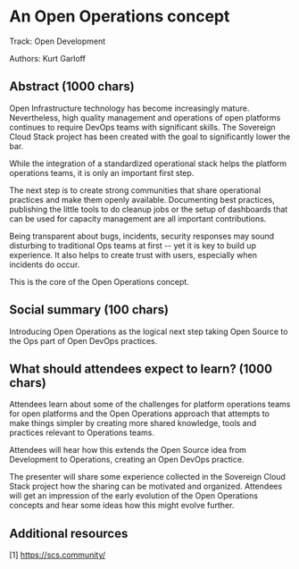 # An Open Operations concept

Track: Open Development

Authors: Kurt Garloff

## Abstract (1000 chars)

Open Infrastructure technology has become increasingly mature. Nevertheless,
high quality management and operations of open platforms continues to require
DevOps teams with significant skills. The Sovereign Cloud Stack project has
been created with the goal to significantly lower the bar.

While the integration of a standardized operational stack helps the
platform operations teams, it is only an important first step.

The next step is to create strong communities that share operational practices
and make them openly available. Documenting best practices, publishing the little
tools to do cleanup jobs or the setup of dashboards that can be used for capacity
management are all important contributions.

Being transparent about bugs, incidents, security responses may sound disturbing
to traditional Ops teams at first -- yet it is key to build up experience. It also
helps to create trust with users, especially when incidents do occur.

This is the core of the Open Operations concept.

## Social summary (100 chars)

Introducing Open Operations as the logical next step taking Open
Source to the Ops part of Open DevOps practices.

## What should attendees expect to learn? (1000 chars)

Attendees learn about some of the challenges for platform operations teams
for open platforms and the Open Operations approach that attempts to make
things simpler by creating more shared knowledge, tools and practices relevant
to Operations teams.

Attendees will hear how this extends the Open Source idea from Development
to Operations, creating an Open DevOps practice.

The presenter will share some experience collected in the Sovereign Cloud Stack
project how the sharing can be motivated and organized. Attendees will get an
impression of the early evolution of the Open Operations concepts and hear some
ideas how this might evolve further.

## Additional resources

[1] https://scs.community/
